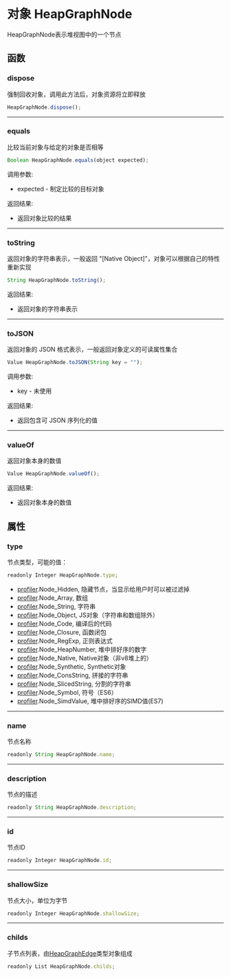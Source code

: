 # 对象 HeapGraphNode
HeapGraphNode表示堆视图中的一个节点

## 函数
        
### dispose
强制回收对象，调用此方法后，对象资源将立即释放
```JavaScript
HeapGraphNode.dispose();
```

--------------------------
### equals
比较当前对象与给定的对象是否相等
```JavaScript
Boolean HeapGraphNode.equals(object expected);
```

调用参数:
* expected - 制定比较的目标对象

返回结果:
* 返回对象比较的结果

--------------------------
### toString
返回对象的字符串表示，一般返回 "[Native Object]"，对象可以根据自己的特性重新实现
```JavaScript
String HeapGraphNode.toString();
```

返回结果:
* 返回对象的字符串表示

--------------------------
### toJSON
返回对象的 JSON 格式表示，一般返回对象定义的可读属性集合
```JavaScript
Value HeapGraphNode.toJSON(String key = "");
```

调用参数:
* key - 未使用

返回结果:
* 返回包含可 JSON 序列化的值

--------------------------
### valueOf
返回对象本身的数值
```JavaScript
Value HeapGraphNode.valueOf();
```

返回结果:
* 返回对象本身的数值

## 属性
        
### type
节点类型，可能的值：
```JavaScript
readonly Integer HeapGraphNode.type;
```

- [profiler](../../module/ifs/profiler.md).Node_Hidden,         隐藏节点，当显示给用户时可以被过滤掉
- [profiler](../../module/ifs/profiler.md).Node_Array,          数组
- [profiler](../../module/ifs/profiler.md).Node_String,         字符串
- [profiler](../../module/ifs/profiler.md).Node_Object,         JS对象（字符串和数组除外）
- [profiler](../../module/ifs/profiler.md).Node_Code,           编译后的代码
- [profiler](../../module/ifs/profiler.md).Node_Closure,        函数闭包
- [profiler](../../module/ifs/profiler.md).Node_RegExp,         正则表达式
- [profiler](../../module/ifs/profiler.md).Node_HeapNumber,     堆中排好序的数字
- [profiler](../../module/ifs/profiler.md).Node_Native,         Native对象（非v8堆上的）
- [profiler](../../module/ifs/profiler.md).Node_Synthetic,      Synthetic对象
- [profiler](../../module/ifs/profiler.md).Node_ConsString,     拼接的字符串
- [profiler](../../module/ifs/profiler.md).Node_SlicedString,   分割的字符串
- [profiler](../../module/ifs/profiler.md).Node_Symbol,         符号（ES6）
- [profiler](../../module/ifs/profiler.md).Node_SimdValue,      堆中排好序的SIMD值(ES7)
--------------------------
### name
节点名称
```JavaScript
readonly String HeapGraphNode.name;
```

--------------------------
### description
节点的描述
```JavaScript
readonly String HeapGraphNode.description;
```

--------------------------
### id
节点ID
```JavaScript
readonly Integer HeapGraphNode.id;
```

--------------------------
### shallowSize
节点大小，单位为字节
```JavaScript
readonly Integer HeapGraphNode.shallowSize;
```

--------------------------
### childs
子节点列表，由[HeapGraphEdge](HeapGraphEdge.md)类型对象组成
```JavaScript
readonly List HeapGraphNode.childs;
```

